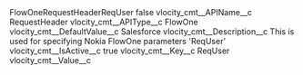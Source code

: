 <?xml version="1.0" encoding="UTF-8"?>
<CustomMetadata xmlns="http://soap.sforce.com/2006/04/metadata" xmlns:xsi="http://www.w3.org/2001/XMLSchema-instance" xmlns:xsd="http://www.w3.org/2001/XMLSchema">
    <label>FlowOneRequestHeaderReqUser</label>
    <protected>false</protected>
    <values>
        <field>vlocity_cmt__APIName__c</field>
        <value xsi:type="xsd:string">RequestHeader</value>
    </values>
    <values>
        <field>vlocity_cmt__APIType__c</field>
        <value xsi:type="xsd:string">FlowOne</value>
    </values>
    <values>
        <field>vlocity_cmt__DefaultValue__c</field>
        <value xsi:type="xsd:string">Salesforce</value>
    </values>
    <values>
        <field>vlocity_cmt__Description__c</field>
        <value xsi:type="xsd:string">This is used for specifying Nokia FlowOne parameters &apos;ReqUser&apos;</value>
    </values>
    <values>
        <field>vlocity_cmt__IsActive__c</field>
        <value xsi:type="xsd:boolean">true</value>
    </values>
    <values>
        <field>vlocity_cmt__Key__c</field>
        <value xsi:type="xsd:string">ReqUser</value>
    </values>
    <values>
        <field>vlocity_cmt__Value__c</field>
        <value xsi:nil="true"/>
    </values>
</CustomMetadata>

